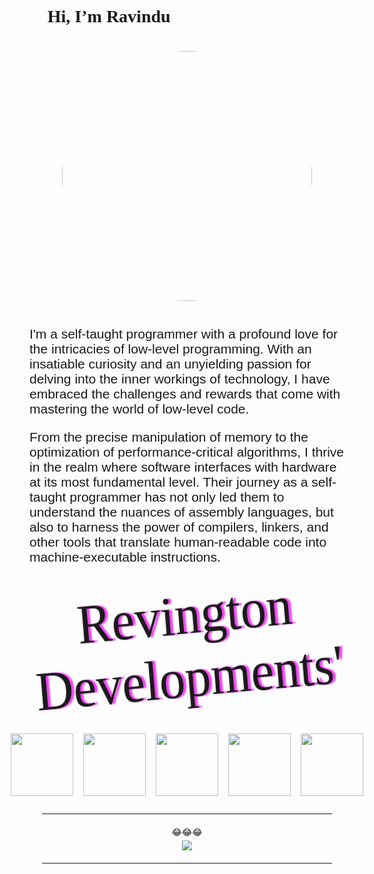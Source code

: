 <style> 
    hr {
        margin: 20px;
    }
    
    .title {
        font-family: 'Dancing Script', cursive;
    }

    .description {
        font-family: 'Commissioner', sans-serif;
        font-size: 21px;
    }

    .center {
        display: flex;
        justify-content:center;
        align-items: center;
        text-align: center;
    }

    .rev-info {
        margin: 30px auto;
        font-size: 5.5rem;
        font-family: 'Dancing Script', cursive;
        animation: anim 6s ease-in-out infinite forwards;
    }

    .skills img {
        margin: 8px;
        width: 100px;
    }

    @keyframes anim {
        0%, 100% {
            text-shadow: 5px 0 2px rgb(249, 67, 255);
            transform: rotateY(-20deg) rotateZ(-5deg);
        }

        50% {
            text-shadow: -5px 0 2px rgb(78, 243, 255);
            transform: rotateY(20deg) rotateZ(5deg);
        }
    }
</style>

<h1 class="title">👋 Hi, I’m Ravindu </h1>

<div class="center">
<img style="border-radius: 50%; margin: 20px 0" width="400px" src="https://res.cloudinary.com/dlei6zssa/image/upload/v1693164643/DSC04445_hjzmrz.jpg">
</div>

<p class="description">
    &#9;I'm a self-taught programmer with a profound love for the intricacies of low-level programming. With an insatiable curiosity and an unyielding passion for delving into the inner workings of technology, I have embraced the challenges and rewards that come with mastering the world of low-level code.
</p>
<p class="description">
    &#9;From the precise manipulation of memory to the optimization of performance-critical algorithms, I thrive in the realm where software interfaces with hardware at its most fundamental level. Their journey as a self-taught programmer has not only led them to understand the nuances of assembly languages, but also to harness the power of compilers, linkers, and other tools that translate human-readable code into machine-executable instructions.
</p>

<div class="center rev-info">
    Revington Developments'
</div>

<div class="skills center">
<img src="https://logosandtypes.com/wp-content/uploads/2020/07/kafka.png">
<img src="https://www.hivemq.com/img/svg/hivemq-header-logo.svg">
<img src="https://upload.wikimedia.org/wikipedia/commons/thumb/3/39/Kubernetes_logo_without_workmark.svg/2109px-Kubernetes_logo_without_workmark.svg.png">
<img src="https://www.svgrepo.com/show/349342/docker.svg">
<img src="https://cdn.icon-icons.com/icons2/2415/PNG/512/mongodb_plain_logo_icon_146422.png">
</div>

<hr>

<div class="center" style="flex-direction: column">
    <span style="margin-bottom: 5px">😂😂😂</span>
    <img src="https://komarev.com/ghpvc/?username=michaelrevington&color=green&style=for-the-badge">
</div>

<hr>
